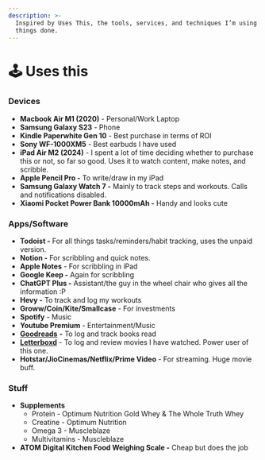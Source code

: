 ```yaml
---
description: >-
  Inspired by Uses This, the tools, services, and techniques I’m using to get
  things done.
---
```


# 🕹️ Uses this

### Devices&#x20;

* **Macbook Air M1 (2020)** - Personal/Work Laptop&#x20;
* **Samsung Galaxy S23** - Phone&#x20;
* **Kindle Paperwhite Gen 10** - Best purchase in terms of ROI&#x20;
* **Sony WF-1000XM5** - Best earbuds I have used&#x20;
* **iPad Air M2 (2024)** - I spent a lot of time deciding whether to purchase this or not, so far so good. Uses it to watch content, make notes, and scribble.&#x20;
* **Apple Pencil Pro -** To write/draw in my iPad
* **Samsung Galaxy Watch 7 -** Mainly to track steps and workouts. Calls and notifications disabled.&#x20;
* **Xiaomi Pocket Power Bank 10000mAh -** Handy and looks cute

### Apps/Software

* **Todoist -** For all things tasks/reminders/habit tracking, uses the unpaid version.&#x20;
* **Notion -** For scribbling and quick notes.&#x20;
* **Apple Notes** - For scribbling in iPad&#x20;
* **Google Keep -** Again for scribbling
* **ChatGPT Plus -** Assistant/the guy in the wheel chair who gives all the information :P&#x20;
* **Hevy -** To track and log my workouts&#x20;
* **Groww/Coin/Kite/Smallcase** - For investments&#x20;
* **Spotify** - Music&#x20;
* **Youtube Premium** - Entertainment/Music
* [**Goodreads**](http://goodreads.com/sjaykh) **-** To log and track books read&#x20;
* [**Letterboxd**](https://letterboxd.com/sjaykh/) - To log and review movies I have watched. Power user of this one.&#x20;
* **Hotstar/JioCinemas/Netflix/Prime Video** - For streaming. Huge movie buff.&#x20;

### Stuff

* **Supplements**
  * Protein - Optimum Nutrition Gold Whey & The Whole Truth Whey&#x20;
  * Creatine - Optimum Nutrition&#x20;
  * Omega 3 - Muscleblaze&#x20;
  * Multivitamins - Muscleblaze&#x20;
* **ATOM Digital Kitchen Food Weighing Scale -** Cheap but does the job





